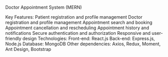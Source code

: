Doctor Appointment System (MERN)

Key Features:
Patient registration and profile management
Doctor registration and profile management
Appointment search and booking
Appointment cancellation and rescheduling
Appointment history and notifications
Secure authentication and authorization
Responsive and user-friendly design
Technologies:
Front-end: React.js
Back-end: Express.js, Node.js
Database: MongoDB
Other dependencies: Axios, Redux, Moment, Ant Design, Bootstrap
